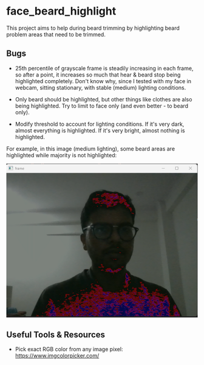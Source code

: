 # face_beard_highlight
This project aims to help during beard trimming 
by highlighting beard problem areas that need to be trimmed.

## Bugs
- 25th percentile of grayscale frame is steadily increasing in each frame,
so after a point, it increases so much that hear & beard stop being highlighted completely.
Don't know why, since I tested with my face in webcam, sitting stationary, 
with stable (medium) lighting conditions.

- Only beard should be highlighted, but other things like clothes are also being highlighted.
Try to limit to face only (and even better - to beard only).

- Modify threshold to account for lighting conditions. 
If it's very dark, almost everything is highlighted. If it's very bright, almost nothing is highlighted.

For example, in this image (medium lighting), 
some beard areas are highlighted while majority is not highlighted:

![Medium Dark Lighting](test_outputs/medium_lighting.png)

## Useful Tools & Resources
- Pick exact RGB color from any image pixel: https://www.imgcolorpicker.com/